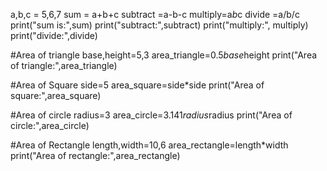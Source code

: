 a,b,c = 5,6,7
sum = a+b+c
subtract =a-b-c
multiply=a*b*c
divide =a/b/c
print("sum is:",sum)
print("subtract:",subtract)
print("multiply:", multiply)
print("divide:",divide)

#Area of triangle 
base,height=5,3
area_triangle=0.5*base*height 
print("Area of triangle:",area_triangle)

#Area of Square
side=5
area_square=side*side
print("Area of square:",area_square)

#Area of circle
radius=3
area_circle=3.141*radius*radius
print("Area of circle:",area_circle)

#Area of Rectangle
length,width=10,6
area_rectangle=length*width
print("Area of rectangle:",area_rectangle)